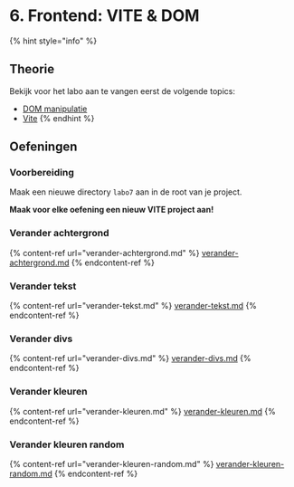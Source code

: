# 6. Frontend: VITE & DOM



{% hint style="info" %}
## Theorie

Bekijk voor het labo aan te vangen eerst de volgende topics:

* [DOM manipulatie](../../cursus/frontend/dom-manipulatie.md)
* [Vite](../../cursus/frontend/vite.md)
{% endhint %}

## Oefeningen

### Voorbereiding

Maak een nieuwe directory `labo7` aan in de root van je project.

**Maak voor elke oefening een nieuw VITE project aan!**

### Verander achtergrond

{% content-ref url="verander-achtergrond.md" %}
[verander-achtergrond.md](verander-achtergrond.md)
{% endcontent-ref %}

### Verander tekst

{% content-ref url="verander-tekst.md" %}
[verander-tekst.md](verander-tekst.md)
{% endcontent-ref %}

### Verander divs

{% content-ref url="verander-divs.md" %}
[verander-divs.md](verander-divs.md)
{% endcontent-ref %}

### Verander kleuren

{% content-ref url="verander-kleuren.md" %}
[verander-kleuren.md](verander-kleuren.md)
{% endcontent-ref %}

### Verander kleuren random

{% content-ref url="verander-kleuren-random.md" %}
[verander-kleuren-random.md](verander-kleuren-random.md)
{% endcontent-ref %}

